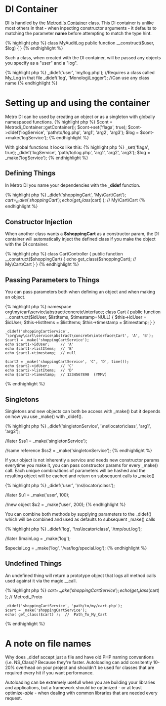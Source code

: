 DI Container
========
DI is handled by the [Metrodi's Container](https://github.com/metrophp/metrodi) class.
This DI container is unlike most others in that - when inpecting constructor arguments - it defaults to matching the parameter **name** before attempting to match the type hint.

{% highlight php %}
class MyAuditLog
    public function __construct($user, $log) {
}
{% endhighlight %}

Such a class, when created with the DI container, will be passed any objects you specify
as a "user" and a "log".

{% highlight php %}
_didef('user', 'my/log.php');  //Requires a class called My_Log in that file
_didef('log', 'Monolog\Logger');  //Can use any class name
{% endhighlight %}

Setting up and using the container
====
Metro DI can be used by creating an object or as a singleton with globally namespaced functions.
{% highlight php %}
    $cont = Metrodi_Container::getContainer();
    $cont->set('flaga', true);
    $cont->didef('logService', 'path/to/log.php', 'arg1', 'arg2', 'arg3');
    $log = $cont->make('logService');
{% endhighlight %}

With global functions it looks like this:
{% highlight php %}
    _set('flaga', true);
    _didef('logService', 'path/to/log.php', 'arg1', 'arg2', 'arg3');
    $log = _make('logService');
{% endhighlight %}

Defining Things
---
In Metro DI you name your dependencies with the **_didef** function.

{% highlight php %}
    _didef('shoppingCart', 'My\Cart\Cart');
    $cart = _make('shoppingCart');
    echo( get_class($cart) );  //  My\Cart\Cart
{% endhighlight %}

Constructor Injection
---
When another class wants a **$shoppingCart** as a constructor param, the DI container will
automatically inject the defined class if you make the object with the DI container.

{% highlight php %}
class CartController {
  public function __construct($shoppingCart) {
    echo get_class($shoppingCart); // My\Cart\Cart
  }
}
{% endhighlight %}

Passing Parameters to Things
---
You can pass parameters both when defining an object and when making an object.

{% highlight php %}
	namespace org\my\cart\service\abstract\concrete\interface;
	class Cart {
		public function __construct($idUser, $listItems, $timestamp=NULL) {
			$this->idUser    = $idUser;
			$this->listItems = $listItems;
			$this->timestamp = $timestamp;
		}
	}

	_didef('shoppingCartService', '\org\my\cart\service\abstract\concrete\interface\Cart', 'A', 'B');
	$cart1 = _make('shoppingCartService');
	echo $cart1->idUser;     // 'A'
	echo $cart1->listItems;  // 'B'
	echo $cart1->timestamp;  // null

	$cart2 = _make('shoppingCartService', 'C', 'D', time());
	echo $cart2->idUser;     // 'C'
	echo $cart2->listItems;  // 'D'
	echo $cart2->timestamp;  // 1234567890  (YMMV)
{% endhighlight %}

Singletons
----------
Singletons and new objects can both be access with \_make() but it depends on how you use \_make() with \_didef().

{% highlight php %}
   _didef('singletonService', '\ns\locator\class', 'arg1', 'arg2');

   //later
   $ss1 = _make('singletonService');

   //same reference
   $ss2 = _make('singletonService');
{% endhighlight %}

If your object is not inherently a service and needs new constructor params everytime you make it, you can pass
constructor params for every \_make() call.  Each unique combinations of parameters will be hashed and the resulting
object will be cached and return on subsequent calls to \_make()

{% highlight php %}
   _didef('user', '\ns\locator\class');

   //later
   $u1 = _make('user', 100);

   //new object
   $u2 = _make('user', 200);
{% endhighlight %}

You can combine both methods by supplying parameters to the \_didef() which will be combined and used as defaults to
subsequent \_make() calls

{% highlight php %}
   _didef('log', '\ns\locator\class', '/tmp/out.log');

   //later
   $mainLog = _make('log');
   
   $specialLog = _make('log', '/var/log/special.log');
{% endhighlight %}


Undefined Things
------
An undefined thing will return a prototype object that logs all method calls used against it via the magic __call.

{% highlight php %}
    $cart = _make('shoppingCartService');
    echo( get_class($cart) );  //  Metrodi_Proto

    _didef('shoppingCartService', 'path/to/my/cart.php');
    $cart = _make('shoppingCartService');
    echo( get_class($cart) );  //  Path_To_My_Cart
{% endhighlight %}

A note on file names
====
Why does _didef accept just a file and have old PHP naming conventions (i.e. NS_Class)?  Because they're faster.  Autoloading can add consitently 10-20% overhead on your project and shouldn't be used for classes that are required every hit if you want performance.

Autoloading can be extremely usefull when you are building your libraries and applications, but a framework should be optimized - or at least optimize-*able* - when dealing with common libraries that are needed every request.

